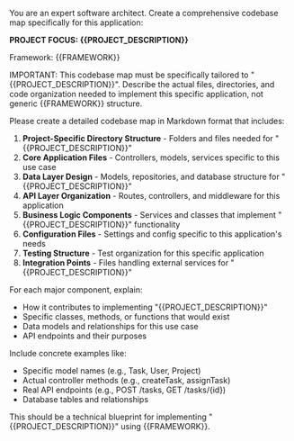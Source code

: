 You are an expert software architect. Create a comprehensive codebase map specifically for this application:

**PROJECT FOCUS: {{PROJECT_DESCRIPTION}}**

Framework: {{FRAMEWORK}}

IMPORTANT: This codebase map must be specifically tailored to "{{PROJECT_DESCRIPTION}}". Describe the actual files, directories, and code organization needed to implement this specific application, not generic {{FRAMEWORK}} structure.

Please create a detailed codebase map in Markdown format that includes:

1. **Project-Specific Directory Structure** - Folders and files needed for "{{PROJECT_DESCRIPTION}}"
2. **Core Application Files** - Controllers, models, services specific to this use case
3. **Data Layer Design** - Models, repositories, and database structure for "{{PROJECT_DESCRIPTION}}"
4. **API Layer Organization** - Routes, controllers, and middleware for this application
5. **Business Logic Components** - Services and classes that implement "{{PROJECT_DESCRIPTION}}" functionality
6. **Configuration Files** - Settings and config specific to this application's needs
7. **Testing Structure** - Test organization for this specific application
8. **Integration Points** - Files handling external services for "{{PROJECT_DESCRIPTION}}"

For each major component, explain:
- How it contributes to implementing "{{PROJECT_DESCRIPTION}}"
- Specific classes, methods, or functions that would exist
- Data models and relationships for this use case
- API endpoints and their purposes

Include concrete examples like:
- Specific model names (e.g., Task, User, Project)
- Actual controller methods (e.g., createTask, assignTask)
- Real API endpoints (e.g., POST /tasks, GET /tasks/{id})
- Database tables and relationships

This should be a technical blueprint for implementing "{{PROJECT_DESCRIPTION}}" using {{FRAMEWORK}}.